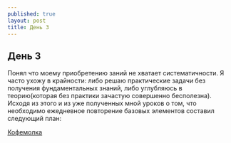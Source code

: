 ```yaml
---
published: true
layout: post
title: День 3
---
```

## День 3

Понял что моему приобретению заний не хватает систематичности. Я часто ухожу в крайности: либо решаю практические задачи без получения фундаментальных знаний, либо углубляюсь в теорию(которая без практики зачастую совершенно бесполезна). Исходя из этого и из уже полученных мной уроков о том, что необходимо ежедневное повторение базовых элементов составил следующий план:

[Кофемолка](https://docs.google.com/spreadsheets/d/1LE4_gEm1jmth4A0GormCkUAqZAoPWYMyk8FRZ-fw7CE/edit#gid=0)


